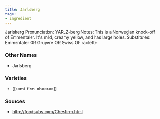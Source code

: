 ```yaml
---
title: Jarlsberg
tags:
- ingredient
---
```

Jarlsberg Pronunciation: YARLZ-berg Notes: This is a Norwegian knock-off of Emmentaler. It's mild, creamy yellow, and has large holes. Substitutes: Emmentaler OR Gruyère OR Swiss OR raclette

### Other Names

* Jarlsberg

### Varieties

* [[semi-firm-cheeses]]

### Sources
* http://foodsubs.com/Chesfirm.html
